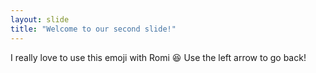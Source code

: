 ```yaml
---
layout: slide
title: "Welcome to our second slide!"
---
```

I really love to use this emoji with Romi :laughing:
Use the left arrow to go back!
